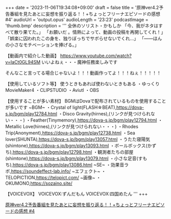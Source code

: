 +++
date = '2023-11-06T19:34:08+09:00'
draft = false
title = '原神ver4.2予告番組を見たあとに妄想を振り返る！！+ちょっとフリーナエピソードの感想 #4'
audioUrl = 'output.opus'
audioLength = '23:23'
podcastImage = 'thumb.bmp'
description = '''
全休のソリスト・かもしか
「今、我がネタはすべて散り果てた。」
「お願いだ 。情熱によって、動画の投稿を再開してくれ！」
「娯楽に囚われたこの身を、独りぼっちでサボらせないでくれ...」
「――ほんの小さなモチベーションを捧げる。」

【動画内で紹介した動画】
https://www.youtube.com/watch?v=IaCt0GL94SM
いいよねぇ・・・魔神任務楽しみです

そんなこと言ってる場合じゃないよ！！！動画作ってよ！！！ねぇ！！！！！



【使用しているソフト等】
使うときもあれば使わないときもある
・ゆっくりMovieMaker4
・CLIPSTUDIO
・Aviutl
・OBS

【使用することが多い素材】
BGMはDovaで配布されているものを使用することが多いです
~BGM~
・Crystal of light(FLASH☆BEAT),https://dova-s.jp/bgm/play12784.html 
・Disco Gravity(hirnes),(リンクが見つけられない・・・)
・Feather(Tinymemory),https://dova-s.jp/bgm/play12794.html
・Metallic Love(hirnes),(リンクが見つけられない・・・)
・Rhodes Trip(Anonyment),https://dova-s.jp/bgm/play12738.html
・Sea lover(SHUNTA),https://dova-s.jp/bgm/play13057.html
・うたた寝陽気(shimtone),https://dova-s.jp/bgm/play13093.html
・ボールボックス(かずち),https://dova-s.jp/bgm/play12798.html
・観測者たちの部屋(shimtone),https://dova-s.jp/bgm/play13079.html
・小さな足音(すもち),https://dova-s.jp/bgm/play13086.html
~SE~
・効果音ラボ,https://soundeffect-lab.info/
~エフェクト~
・TELOPICTION,https://telopict.com/
~画像~
・OKUMONO,https://sozaino.site/

【VOICEVOX】
VOICEVOX:ずんだもん
VOICEVOX:四国めたん
'''
+++

[原神ver4.2予告番組を見たあとに妄想を振り返る！！+ちょっとフリーナエピソードの感想 #4](https://youtu.be/My0TvhCNxQ4)
